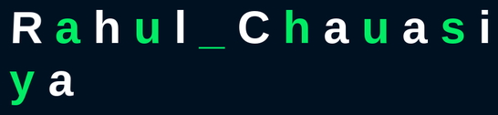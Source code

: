 <!DOCTYPE html>
<html lang="en">
<head>
    <meta charset="UTF-8">
    <meta http-equiv="X-UA-Compatible" content="IE=edge">
    <meta name="viewport" content="width=device-width, initial-scale=1.0">
    <title>Document</title>
</head>

<style>

    @import url("https://fonts.googleapis.com/css2?family=Poppins:wght@100;200;300;400;500;600;700;800;900&display=swap");

* {
  margin: 0;
  padding: 0;
  box-sizing: border-box;
}
body {
  width: 100%;
  height: 100vh;
  background: #001122;
  display: grid;
  place-items: center;
  font-family: "Poppins", sans-serif;
  font-size: 5rem;
  font-weight: 800;
}
.loader {
  perspective: 1000px;
  -webkit-perspective: 1000px;
}
.loader > span {
  display: inline-block;
  color: #fff;
  transform-style: preserve-3d;
  transform-origin: 0 100%;
  animation: anim 3s infinite linear;
}
.loader > span:nth-child(even) {
  color: #00ed64;
}
.loader > span:nth-child(2) {
  animation-delay: 0.2s;
}
.loader > span:nth-child(3) {
  animation-delay: 0.4s;
}
.loader > span:nth-child(4) {
  animation-delay: 0.6s;
}
.loader > span:nth-child(5) {
  animation-delay: 0.8s;
}
.loader > span:nth-child(6) {
  animation-delay: 1s;
}
.loader > span:nth-child(7) {
  animation-delay: 1.2s;
}
.loader > span:nth-child(8) {
  animation-delay: 1.4s;
}
.loader > span:nth-child(9) {
  animation-delay: 1.6s;
}
.loader > span:nth-child(10) {
  animation-delay: 1.8s;
}
.loader > span:nth-child(11) {
  animation-delay: 2s;
}
.loader > span:nth-child(12) {
  animation-delay: 2.2s;
}
.loader > span:nth-child(13) {
  animation-delay: 2.4s;
}
.loader > span:nth-child(14) {
  animation-delay: 2.6s;
}
@keyframes anim {
  35% {
    transform: rotateX(360deg);
  }
  100% {
    transform: rotateX(360deg);
  }
}


</style>

<body>
    <div class="loader">
        <span>R</span>
        <span>a</span>
        <span>h</span>
        <span>u</span>
        <span>l</span>
        <span>_</span>
        <span>C</span>
        <span>h</span>
        <span>a</span>
        <span>u</span>
        <span>a</span>
        <span>s</span>
        <span>i</span>
        <span>y</span>
        <span>a</span>
      </div>
</body>
</html>
